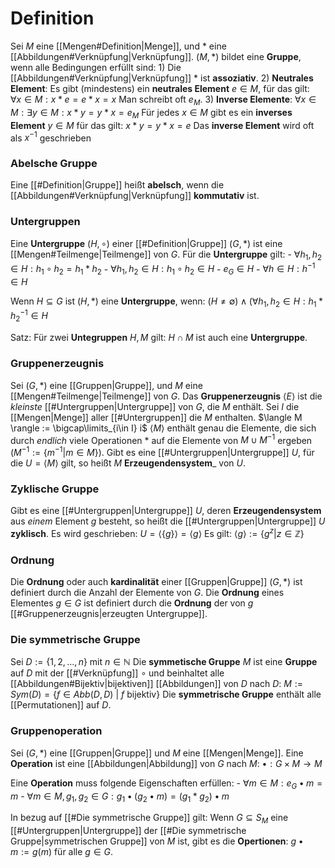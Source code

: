 
# Definition
Sei $M$ eine [[Mengen#Definition|Menge]], und $*$ eine [[Abbildungen#Verknüpfung|Verknüpfung]].
$(M, *)$ bildet eine __Gruppe__, wenn alle Bedingungen erfüllt sind:
	1) Die [[Abbildungen#Verknüpfung|Verknüpfung]] $*$ ist __assoziativ__.
	2) __Neutrales Element__:
			Es gibt (mindestens) ein __neutrales Element__ $e \in M$, für das gilt:
				$\forall x \in M: x * e = e * x = x$
			Man schreibt oft $e_M$.
	3) __Inverse Elemente__:
			$\forall x \in M: \exists y \in M: x * y = y * x = e_M$
			Für jedes $x \in M$ gibt es ein __inverses Element__ $y \in M$ für das gilt:
				 $x * y = y * x = e$
			Das __inverse Element__ wird oft als $x^{-1}$ geschrieben

### Abelsche Gruppe
Eine [[#Definition|Gruppe]] heißt __abelsch__, wenn die [[Abbildungen#Verknüpfung|Verknüpfung]] __kommutativ__ ist.

### Untergruppen
Eine __Untergruppe__ $(H, \circ)$ einer [[#Definition|Gruppe]] $(G, *)$ ist eine [[Mengen#Teilmenge|Teilmenge]] von $G$.
Für die __Untergruppe__ gilt:
	- $\forall h_1, h_2 \in H: h_1 \circ h_2 = h_1 * h_2$
	- $\forall h_1, h_2 \in H: h_1 \circ h_2 \in H$
	- $e_G \in H$
	- $\forall h \in H: h^{-1} \in H$

Wenn $H \subseteq G$ ist $(H, *)$ eine __Untergruppe__, wenn:
	$(H \neq \emptyset) \land (\forall h_1, h_2 \in H: h_1 * h_2^{-1} \in H$  

Satz: Für zwei __Untegruppen__ $H, M$ gilt: $H \cap M$ ist auch eine __Untergruppe__.

### Gruppenerzeugnis
Sei $(G, *)$ eine [[Gruppen|Gruppe]], und $M$ eine [[Mengen#Teilmenge|Teilmenge]] von $G$.
Das __Gruppenerzeugnis__ $\langle E \rangle$ ist die _kleinste_ [[#Untergruppen|Untergruppe]] von $G$, die $M$ enthält.
Sei $I$ die [[Mengen|Menge]] aller [[#Untergruppen]] die $M$ enthalten.
	$\langle M \rangle := \bigcap\limits_{i\in I} i$
$\langle M \rangle$ enthält genau die Elemente, die sich durch _endlich_ viele Operationen $*$ auf die Elemente von  $M \cup M^{-1}$ ergeben ($M^{-1} := \{ m^{-1} | m \in M \}$).
Gibt es eine [[#Untergruppen|Untergruppe]] $U$, für die $U = \langle M \rangle$ gilt, so heißt $M$ __Erzeugendensystem___ von $U$.

### Zyklische Gruppe
Gibt es eine [[#Untergruppen|Untergruppe]] $U$, deren __Erzeugendensystem__ aus _einem_ Element $g$ besteht, so heißt die [[#Untergruppen|Untergruppe]] $U$ __zyklisch__. Es wird geschrieben:
	$U = \langle \{ g \} \rangle = \langle g \rangle$
Es gilt:
	$\langle g \rangle := \{ g^z | z \in \mathbb{Z} \}$

### Ordnung
Die __Ordnung__ oder auch __kardinalität__ einer [[Gruppen|Gruppe]] $(G, *)$ ist definiert durch die Anzahl der Elemente von $G$. 
Die __Ordnung__ eines Elementes $g \in G$ ist definiert durch die __Ordnung__ der von $g$ [[#Gruppenerzeugnis|erzeugten Untergruppe]]. 

### Die symmetrische Gruppe
Sei $D := \{1, 2, \dots, n\}$ mit $n \in \mathbb{N}$
Die __symmetische Gruppe__ $M$ ist eine __Gruppe__ auf $D$ mit der [[#Verknüpfung]] $\circ$ und beinhaltet alle [[Abbildungen#Bijektiv|bijektiven]] [[Abbildungen]] von $D$  nach $D$:
	$M := Sym(D) = \{ f \in Abb(D, D)\ |\ f \text{ bijektiv} \}$
Die __symmetrische Gruppe__ enthält alle [[Permutationen]] auf $D$.


### Gruppenoperation
Sei $(G, *)$ eine [[Gruppen|Gruppe]] und $M$ eine [[Mengen|Menge]].
Eine __Operation__ ist eine [[Abbildungen|Abbildung]] von $G$ nach $M$:
	$\bullet: G \times M \rightarrow M$

Eine __Operation__ muss folgende Eigenschaften erfüllen:
	- $\forall m \in M: e_G \bullet m = m$
	- $\forall m \in M, g_1, g_2 \in G: g_1 \bullet (g_2 \bullet m) = (g_1 * g_2) \bullet m$

In bezug auf [[#Die symmetrische Gruppe]] gilt:
	Wenn $G \subseteq S_M$ eine [[#Untergruppen|Untergruppe]] der [[#Die symmetrische Gruppe|symmetrischen Gruppe]] von $M$ ist, gibt es die __Opertionen__:
		$g \bullet m := g(m)$  für alle $g \in G$.
